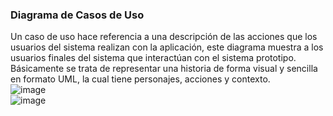 ### Diagrama de Casos de Uso  
Un caso de uso hace referencia a una descripción de las acciones que los usuarios del sistema realizan con la aplicación, este diagrama muestra a los usuarios finales del sistema que interactúan con el sistema prototipo. Básicamente se trata de representar una historia de forma visual y sencilla en formato UML, la cual tiene personajes, acciones y contexto.<br>
                      ![image](https://github.com/user-attachments/assets/50aabbf4-878e-4470-b65d-294c5a62f571)
<br>
![image](https://github.com/user-attachments/assets/9ef987dd-f828-4585-8a32-b96292af19c6)
